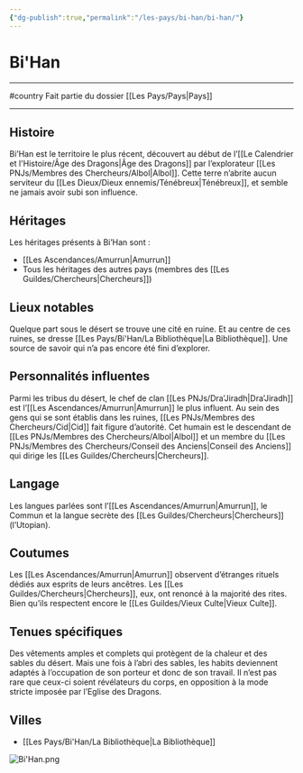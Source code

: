 ```yaml
---
{"dg-publish":true,"permalink":"/les-pays/bi-han/bi-han/"}
---
```


# Bi'Han
---
#country 
Fait partie du dossier [[Les Pays/Pays\|Pays]]

-------
## Histoire
Bi’Han est le territoire le plus récent, découvert au début de l’[[Le Calendrier et l'Histoire/Âge des Dragons\|Âge des Dragons]] par l’explorateur [[Les PNJs/Membres des Chercheurs/Albol\|Albol]]. Cette terre n’abrite aucun serviteur du [[Les Dieux/Dieux ennemis/Ténébreux\|Ténébreux]], et semble ne jamais avoir subi son influence.
## Héritages
Les héritages présents à Bi’Han sont :
- [[Les Ascendances/Amurrun\|Amurrun]]
- Tous les héritages des autres pays (membres des [[Les Guildes/Chercheurs\|Chercheurs]])
## Lieux notables
Quelque part sous le désert se trouve une cité en ruine. Et au centre de ces ruines, se dresse [[Les Pays/Bi'Han/La Bibliothèque\|La Bibliothèque]]. Une source de savoir qui n’a pas encore été fini d’explorer.
## Personnalités influentes
Parmi les tribus du désert, le chef de clan [[Les PNJs/Dra’Jiradh\|Dra’Jiradh]] est l’[[Les Ascendances/Amurrun\|Amurrun]] le plus influent.
Au sein des gens qui se sont établis dans les ruines, [[Les PNJs/Membres des Chercheurs/Cid\|Cid]] fait figure d’autorité. Cet humain est le descendant de [[Les PNJs/Membres des Chercheurs/Albol\|Albol]] et un membre du [[Les PNJs/Membres des Chercheurs/Conseil des Anciens\|Conseil des Anciens]] qui dirige les [[Les Guildes/Chercheurs\|Chercheurs]].
## Langage
Les langues parlées sont l’[[Les Ascendances/Amurrun\|Amurrun]], le Commun et la langue secrète des [[Les Guildes/Chercheurs\|Chercheurs]] (l’Utopian).
## Coutumes
Les [[Les Ascendances/Amurrun\|Amurrun]] observent d’étranges rituels dédiés aux esprits de leurs ancêtres.
Les [[Les Guildes/Chercheurs\|Chercheurs]], eux, ont renoncé à la majorité des rites. Bien qu’ils respectent encore le [[Les Guildes/Vieux Culte\|Vieux Culte]].
## Tenues spécifiques
Des vêtements amples et complets qui protègent de la chaleur et des sables du désert.
Mais une fois à l’abri des sables, les habits deviennent adaptés à l’occupation de son porteur et donc de son travail. Il n’est pas rare que ceux-ci soient révélateurs du corps, en opposition à la mode stricte imposée par l’Eglise des Dragons.
## Villes
- [[Les Pays/Bi'Han/La Bibliothèque\|La Bibliothèque]]

![Bi'Han.png](/img/user/_Images/_Pays/Bi'Han.png)